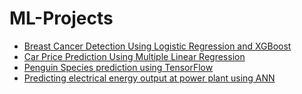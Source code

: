 # ML-Projects

- [Breast Cancer Detection Using Logistic Regression and XGBoost](https://github.com/tharika01/ML-Projects/tree/main/Breast%20Cancer%20Prediction%20using%20logistic%20regression)
- [Car Price Prediction Using Multiple Linear Regression](https://github.com/tharika01/ML-Projects/tree/main/Car%20Price%20Prediction)
- [Penguin Species prediction using TensorFlow](https://github.com/tharika01/ML-Projects/tree/main/Penguin%20Species%20prediction)
- [Predicting electrical energy output at power plant using ANN](https://github.com/tharika01/ML-Projects/tree/main/Predicting%20electrical%20energy%20output%20at%20power%20plant%20using%20ANN)
